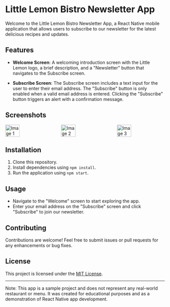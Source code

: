 # Little Lemon Bistro Newsletter App

Welcome to the Little Lemon Bistro Newsletter App, a React Native mobile application that allows users to subscribe to our newsletter for the latest delicious recipes and updates.

## Features

- **Welcome Screen**: A welcoming introduction screen with the Little Lemon logo, a brief description, and a "Newsletter" button that navigates to the Subscribe screen.

- **Subscribe Screen**: The Subscribe screen includes a text input for the user to enter their email address. The "Subscribe" button is only enabled when a valid email address is entered. Clicking the "Subscribe" button triggers an alert with a confirmation message.

## Screenshots

<div style="display: flex; justify-content: space-between;">
  <img src="https://github.com/fahad0samara/Coursera_Little.Lemo-_newsletter-sign-up/assets/90055525/e514ec17-88cb-4767-85b7-d1640367c127" alt="Image 1" width="30%">
  <img src="https://github.com/fahad0samara/Coursera_Little.Lemo-_newsletter-sign-up/assets/90055525/8c52b2ba-838d-48d3-96ed-d4959f3d269b" alt="Image 2" width="30%">
  <img src="https://github.com/fahad0samara/Coursera_Little.Lemo-_newsletter-sign-up/assets/90055525/9aada930-d1f6-495b-a24a-6eb71a2aaca6" alt="Image 3" width="30%">
</div>

## Installation

1. Clone this repository.
2. Install dependencies using `npm install`.
3. Run the application using `npm start`.

## Usage

- Navigate to the "Welcome" screen to start exploring the app.
- Enter your email address on the "Subscribe" screen and click "Subscribe" to join our newsletter.

## Contributing

Contributions are welcome! Feel free to submit issues or pull requests for any enhancements or bug fixes.

## License

This project is licensed under the [MIT License](LICENSE).

---
Note: This app is a sample project and does not represent any real-world restaurant or menu. It was created for educational purposes and as a demonstration of React Native app development.
